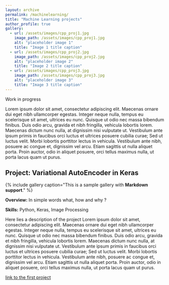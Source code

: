 ```yaml
---
layout: archive
permalink: /machinelearning/
title: "Machine Learning projects"
author_profile: true
gallery:
  - url: /assets/images/cpp_proj1.jpg
    image_path: /assets/images/cpp_proj1.jpg
    alt: "placeholder image 1"
    title: "Image 1 title caption"
  - url: /assets/images/cpp_proj2.jpg
    image_path: /assets/images/cpp_proj2.jpg
    alt: "placeholder image 2"
    title: "Image 2 title caption"
  - url: /assets/images/cpp_proj3.jpg
    image_path: /assets/images/cpp_proj3.jpg
    alt: "placeholder image 3"
    title: "Image 3 title caption"
---
```


Work in progress

Lorem ipsum dolor sit amet, consectetur adipiscing elit. Maecenas ornare dui eget
nibh ullamcorper egestas. Integer neque nulla, tempus eu scelerisque sit amet, ultrices eu nunc.
Quisque ut odio nec massa bibendum finibus. Duis odio arcu, gravida et nibh fringilla,
vehicula lobortis lorem. Maecenas dictum nunc nulla, at dignissim nisi vulputate ut.
Vestibulum ante ipsum primis in faucibus orci luctus et ultrices posuere cubilia curae;
Sed ut luctus velit. Morbi lobortis porttitor lectus in vehicula. Vestibulum ante nibh,
posuere ac congue et, dignissim vel arcu. Etiam sagittis ut nulla aliquet porta.
Proin auctor, odio in aliquet posuere, orci tellus maximus nulla, ut porta lacus quam ut purus.


## Project: Variational AutoEncoder in Keras

{% include gallery caption="This is a sample gallery with **Markdown support**." %}

**Overview:** In simple words what, how and why ?

**Skills:** Python, Keras, Image Processing

Here lies a description of the project
Lorem ipsum dolor sit amet, consectetur adipiscing elit. Maecenas ornare dui eget nibh ullamcorper egestas. Integer neque nulla, tempus eu scelerisque sit amet, ultrices eu nunc. Quisque ut odio nec massa bibendum finibus. Duis odio arcu, gravida et nibh fringilla, vehicula lobortis lorem. Maecenas dictum nunc nulla, at dignissim nisi vulputate ut. Vestibulum ante ipsum primis in faucibus orci luctus et ultrices posuere cubilia curae; Sed ut luctus velit. Morbi lobortis porttitor lectus in vehicula. Vestibulum ante nibh, posuere ac congue et, dignissim vel arcu. Etiam sagittis ut nulla aliquet porta. Proin auctor, odio in aliquet posuere, orci tellus maximus nulla, ut porta lacus quam ut purus.

[link to the first project](https://vritzenthaler.github.io/portfolio.github.io/project1/)
